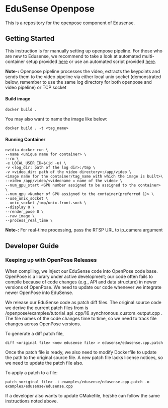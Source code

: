 EduSense Openpose
=================
This is a repository for the openpose component of Edusense.
## Getting Started
This instruction is for manually setting up openpose pipeline. For those who are new to Edusense, we recommend to take a look at 
automated multi-container setup provided [here](/compose/README.md) or use an automated script provided [here](/scripts).

<b>Note-:</b>  Openpose pipeline processes the video, extracts the keypoints and sends them to the video pipeline via either local unix socket (demonstrated below, remember to use the same log directory for both openpose and video pipeline) or TCP socket

#### Build image
```
docker build .
```

You may also want to name the image like below:
```
docker build . -t <tag_name>
```
#### Running Container
```
nvidia-docker run \
--name <unique name for container> \
--rm \
-e LOCAL_USER_ID=$(id -u) \
-v <log_dir: path of the log dir>:/tmp \
-v <video_dir: path of the video directory>:/app/video \
<image name for the container/tag_name with which the image is built>\
--video /app/video/<videoname = name of the video> \
--num_gpu_start <GPU number assigned to be assigned to the container>  \
--num_gpu <Number of GPU assigned to the container(preferred 1)> \ 
--use_unix_socket \
--unix_socket /tmp/unix.front.sock \
--display 0 \
--render_pose 0 \
--raw_image \
--process_real_time \
```
<b>Note-:</b> For real-time processing, pass the RTSP URL to ip_camera argument

## Developer Guide

### Keeping up with OpenPose Releases

When compiling, we inject our EduSense code into OpenPose code base. OpenPose is
a library under active development; our code often fails to compile because of
code changes (e.g., API and data structure) in newer versions of OpenPose. We need
to update our code whenever we integrate newer OpenPose into EduSense.

We release our EduSense code as patch diff files. The original source code we derive
the current patch files from is /openpose/examples/tutorial_api_cpp/16_synchronous_custom_output.cpp .
The file names of the code changes time to time, so we need to track file changes
across OpenPose versions.

To generate a diff patch file,

```
diff <original file> <new edusense file> > edusense/edusense.cpp.patch
```

Once the patch file is ready, we also need to modify Dockerfile to update the path
to the original source file. A new patch file lacks license notices, so
we need to update the patch file also.

To apply a patch to a file:

```
patch <original file> -i examples/edusense/edusense.cpp.patch -o examples/edusense/edusense.cpp
```

If a developer also wants to update CMakefile, he/she can follow the same instructions
noted above.
